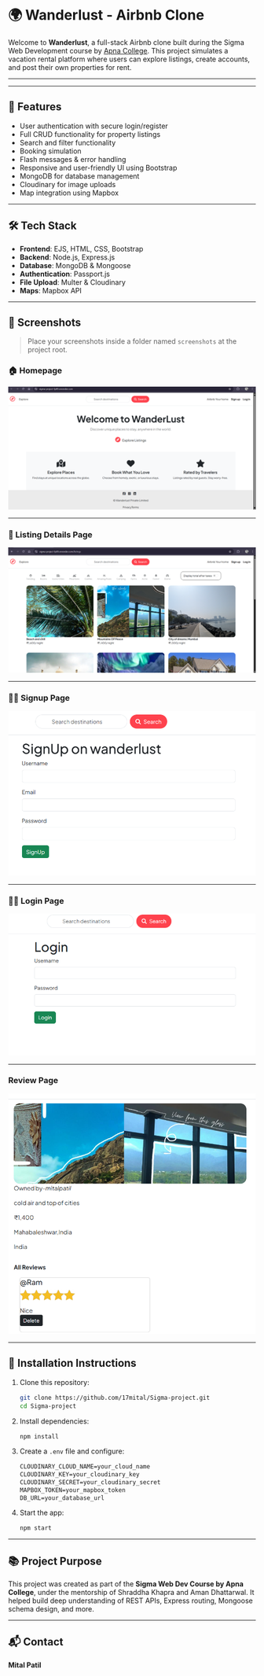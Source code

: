 
# 🌍 Wanderlust - Airbnb Clone

Welcome to **Wanderlust**, a full-stack Airbnb clone built during the Sigma Web Development course by [Apna College](https://www.apnacollege.in/). This project simulates a vacation rental platform where users can explore listings, create accounts, and post their own properties for rent.

---

---

## 🚀 Features

- User authentication with secure login/register
- Full CRUD functionality for property listings
- Search and filter functionality
- Booking simulation
- Flash messages & error handling
- Responsive and user-friendly UI using Bootstrap
- MongoDB for database management
- Cloudinary for image uploads
- Map integration using Mapbox

---

## 🛠️ Tech Stack

- **Frontend**: EJS, HTML, CSS, Bootstrap
- **Backend**: Node.js, Express.js
- **Database**: MongoDB & Mongoose
- **Authentication**: Passport.js
- **File Upload**: Multer & Cloudinary
- **Maps**: Mapbox API

---

## 📸 Screenshots

> Place your screenshots inside a folder named `screenshots` at the project root.

### 🏠 Homepage

![Homepage](1.png)

---

### 📝 Listing Details Page

![Show Listing](2.png)

---

### 🧑‍💼 Signup Page

![Login](3.png)

---

### 🧑‍💼 Login Page

![Login](4.png)

---
### Review Page

![Review](5.png)

---

## 🔧 Installation Instructions

1. Clone this repository:
   ```bash
   git clone https://github.com/17mital/Sigma-project.git
   cd Sigma-project
   ```

2. Install dependencies:
   ```bash
   npm install
   ```

3. Create a `.env` file and configure:
   ```env
   CLOUDINARY_CLOUD_NAME=your_cloud_name
   CLOUDINARY_KEY=your_cloudinary_key
   CLOUDINARY_SECRET=your_cloudinary_secret
   MAPBOX_TOKEN=your_mapbox_token
   DB_URL=your_database_url
   ```

4. Start the app:
   ```bash
   npm start
   ```

---

## 📚 Project Purpose

This project was created as part of the **Sigma Web Dev Course by Apna College**, under the mentorship of Shraddha Khapra and Aman Dhattarwal. It helped build deep understanding of REST APIs, Express routing, Mongoose schema design, and more.

---

## 📬 Contact

**Mital Patil**  

